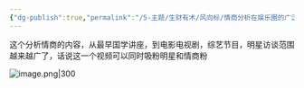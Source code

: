 ```yaml
---
{"dg-publish":true,"permalink":"/5-主题/生财有术/风向标/情商分析在娱乐圈的广泛应用/","tags":["生财有术","风向标"],"noteIcon":3,"created":"2023-12-27","updated":"2024-04-11"}
---
```


这个分析情商的内容，从最早国学讲座，到电影电视剧，综艺节目，明星访谈范围越来越广了，话说这一个视频可以同时吸粉明星和情商粉

![image.png|300](http://img.xlg.life/images/202404112333690.png)
